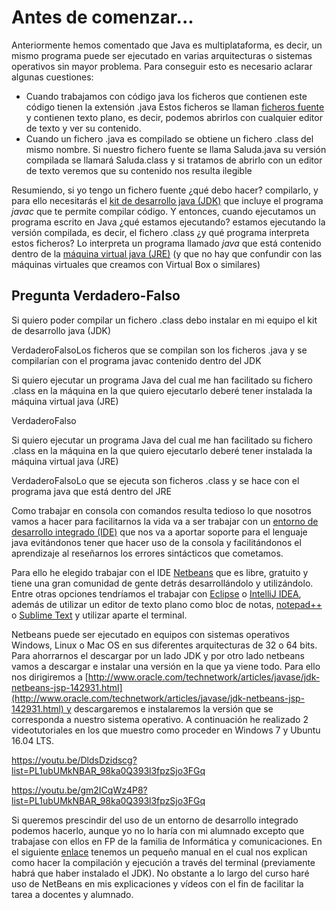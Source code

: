 # Antes de comenzar...

Anteriormente hemos comentado que Java es multiplataforma, es decir, un mismo programa puede ser ejecutado en varias arquitecturas o sistemas operativos sin mayor problema. Para conseguir esto es necesario aclarar algunas cuestiones:

*   Cuando trabajamos con código java los ficheros que contienen este código tienen la extensión .java Estos ficheros se llaman [ficheros fuente](https://es.wikipedia.org/wiki/C%C3%B3digo_fuente) y contienen texto plano, es decir, podemos abrirlos con cualquier editor de texto y ver su contenido.
*   Cuando un fichero .java es compilado se obtiene un fichero .class del mismo nombre. Si nuestro fichero fuente se llama Saluda.java su versión compilada se llamará Saluda.class y si tratamos de abrirlo con un editor de texto veremos que su contenido nos resulta ilegible

Resumiendo, si yo tengo un fichero fuente ¿qué debo hacer? compilarlo, y para ello necesitarás el [kit de desarrollo java (JDK)](https://es.wikipedia.org/wiki/Java_Development_Kit) que incluye el programa _javac_ que te permite compilar código. Y entonces, cuando ejecutamos un programa escrito en Java ¿qué estamos ejecutando? estamos ejecutando la versión compilada, es decir, el fichero .class ¿y qué programa interpreta estos ficheros? Lo interpreta un programa llamado _java_ que está contenido dentro de la [máquina virtual java (JRE)](https://es.wikipedia.org/wiki/Java_Runtime_Environment) (y que no hay que confundir con las máquinas virtuales que creamos con Virtual Box o similares)

## Pregunta Verdadero-Falso

<quiz name=""><question><p>Si quiero poder compilar un fichero .class debo instalar en mi equipo el kit de desarrollo java (JDK)</p><answer>Verdadero</answer><answer correct>Falso</answer><explanation>Los ficheros que se compilan son los ficheros .java y se compilarían con el programa javac contenido dentro del JDK</explnation></question><question><p>Si quiero ejecutar un programa Java del cual me han facilitado su fichero .class en la máquina en la que quiero ejecutarlo deberé tener instalada la máquina virtual java (JRE)</p><answer correct>Verdadero</answer><answer>Falso</answer><explanation></explanation></question><question><p>Si quiero ejecutar un programa Java del cual me han facilitado su fichero .class en la máquina en la que quiero ejecutarlo deberé tener instalada la máquina virtual java (JRE)</p><answer correct>Verdadero</answer><answer>Falso</answer><explanation>Lo que se ejecuta son ficheros .class y se hace con el programa java que está dentro del JRE</explanation></question></quiz>


Como trabajar en consola con comandos resulta tedioso lo que nosotros vamos a hacer para facilitarnos la vida va a ser trabajar con un [entorno de desarrollo integrado (IDE)](https://es.wikipedia.org/wiki/Entorno_de_desarrollo_integrado) que nos va a aportar soporte para el lenguaje java evitándonos tener que hacer uso de la consola y facilitándonos el aprendizaje al reseñarnos los errores sintácticos que cometamos.

Para ello he elegido trabajar con el IDE [Netbeans](https://netbeans.org/) que es libre, gratuito y tiene una gran comunidad de gente detrás desarrollándolo y utilizándolo. Entre otras opciones tendríamos el trabajar con [Eclipse](https://eclipse.org) o [IntelliJ IDEA](https://www.jetbrains.com/idea/), además de utilizar un editor de texto plano como bloc de notas, [notepad++](https://notepad-plus-plus.org/) o [Sublime Text](https://www.sublimetext.com/) y utilizar aparte el terminal.

Netbeans puede ser ejecutado en equipos con sistemas operativos Windows, Linux o Mac OS en sus diferentes arquitecturas de 32 o 64 bits. Para ahorrarnos el descargar por un lado JDK y por otro lado netbeans vamos a descargar e instalar una versión en la que ya viene todo. Para ello nos dirigiremos a [http://www.oracle.com/technetwork/articles/javase/jdk-netbeans-jsp-142931.html](http://www.oracle.com/technetwork/articles/javase/jdk-netbeans-jsp-142931.html) y descargaremos e instalaremos la versión que se corresponda a nuestro sistema operativo. A continuación he realizado 2 videotutoriales en los que muestro como proceder en Windows 7 y Ubuntu 16.04 LTS.

https://youtu.be/DldsDzidscg?list=PL1ubUMkNBAR_98ka0Q393l3fpzSjo3FGq

https://youtu.be/gm2ICqWz4P8?list=PL1ubUMkNBAR_98ka0Q393l3fpzSjo3FGq

Si queremos prescindir del uso de un entorno de desarrollo integrado podemos hacerlo, aunque yo no lo haría con mi alumnado excepto que trabajase con ellos en FP de la familia de Informática y comunicaciones. En el siguiente [enlace](https://es.wikibooks.org/wiki/Programaci%C3%B3n_en_Java/Primer_programa) tenemos un pequeño manual en el cual nos explican como hacer la compilación y ejecución a través del terminal (previamente habrá que haber instalado el JDK). No obstante a lo largo del curso haré uso de NetBeans en mis explicaciones y vídeos con el fin de facilitar la tarea a docentes y alumnado.

